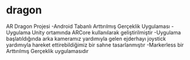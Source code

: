 # dragon
AR Dragon Projesi
-Android Tabanlı Arttırılmış Gerçeklik Uygulaması
-Uygulama Unity ortamında ARCore kullanılarak geliştirilmiştir
-Uygulama başlatıldığında arka kameramız yardımıyla gelen ejderhayı joystick yardımıyla hareket ettirebildiğimiz bir sahne tasarlanmıştır
-Markerless bir Arttırılmış Gerçeklik uygulamasıdır
